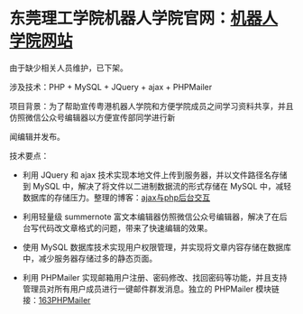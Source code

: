 东莞理工学院机器人学院官网：[机器人学院网站](http://robot.dgut.edu.cn/)
===
由于缺少相关人员维护，已下架。

涉及技术：PHP + MySQL +  JQuery + ajax + PHPMailer

项目背景：为了帮助宣传粤港机器人学院和方便学院成员之间学习资料共享，并且仿照微信公众号编辑器以方便宣传部同学进行新

闻编辑并发布。 

技术要点：

-	利用 JQuery 和 ajax 技术实现本地文件上传到服务器，并以文件路径名存储到 MySQL 中，解决了将文件以二进制数据流的形式存储在 MySQL 中，减轻数据库的存储压力。整理的博客：[ajax与php后台交互](https://blog.csdn.net/ccccc_jun/category_7417361.html?spm=1001.2014.3001.5482)

- 利用轻量级 summernote 富文本编辑器仿照微信公众号编辑器，解决了在后台写代码改文章格式的问题，带来了快速编辑的效果。

- 使用 MySQL 数据库技术实现用户权限管理，并实现将文章内容存储在数据库中，减少服务器存储过多的静态页面。

- 利用 PHPMailer 实现邮箱用户注册、密码修改、找回密码等功能，并且支持管理员对所有用户成员进行一键邮件群发消息。独立的 PHPMailer 模块链接：[163PHPMailer](https://github.com/J-JunChen/163PHPMailer)

